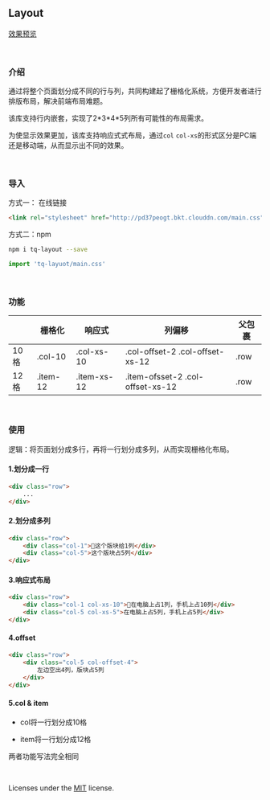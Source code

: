## Layout

[效果预览](https://jilaokang.club/layout/example/)

<br/>

### 介绍
通过将整个页面划分成不同的行与列，共同构建起了栅格化系统，方便开发者进行排版布局，解决前端布局难题。

该库支持行内嵌套，实现了2\*3\*4\*5列所有可能性的布局需求。

为使显示效果更加，该库支持响应式式布局，通过`col` `col-xs`的形式区分是PC端还是移动端，从而显示出不同的效果。

<br/>

### 导入 

方式一： 在线链接

```html
<link rel="stylesheet" href="http://pd37peogt.bkt.clouddn.com/main.css">
```
方式二：npm

````bash
npm i tq-layout --save
````
````js
import 'tq-layuot/main.css'
````

<br/>

### 功能
|      | 栅格化   | 响应式      | 列偏移                           | 父包裹 |
| ---- | -------- | ----------- | -------------------------------- | ------ |
| 10格 | .col-10  | .col-xs-10  | .col-offset-2 .col-offset-xs-12  | .row   |
| 12格 | .item-12 | .item-xs-12 | .item-ofsset-2 .col-offset-xs-12 | .row   |

<br/>

### 使用

逻辑：将页面划分成多行，再将一行划分成多列，从而实现栅格化布局。

#### 1.划分成一行

````html
<div class="row">
    ...
</div>
````

#### 2.划分成多列

````html
<div class="row">
    <div class="col-1">这个版块给1列</div>
    <div class="col-5">这个版块占5列</div>
</div>
````

#### 3.响应式布局

````html
<div class="row">
    <div class="col-1 col-xs-10">在电脑上占1列，手机上占10列</div>
    <div class="col-5 col-xs-5">在电脑上占5列，手机上占5列</div>
</div>
````

#### 4.offset

````html
<div class="row">
    <div class="col-5 col-offset-4">
        左边空出4列，版块占5列
    </div>
</div>
````

#### 5.col & item

- col将一行划分成10格

- item将一行划分成12格

两者功能写法完全相同

<br/>

Licenses under the [MIT](https://opensource.org/licenses/MIT) license.
